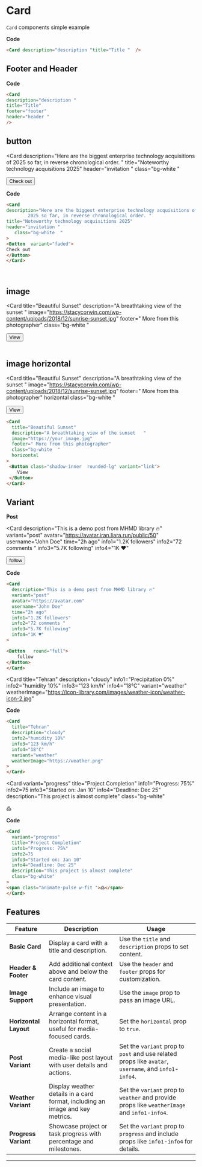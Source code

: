 # Card 



`Card` components  simple example

<div class="  p-6 rounded-lg shadow-inner bg-slate-500/10 flex justify-center items-center ">
<Card
    description="description "
   title="Title "  
   class="bg-white h-44 w-56"
/> 
</div>

**Code**

```md
<Card description="description "title="Title "  /> 
```

## Footer and Header

<div class="  p-6 rounded-lg shadow-inner bg-slate-500/10 flex justify-center items-center ">
<Card
description="description "
   title="Title" 
   footer="footer"
   class="bg-white w-56"
    header="header " 
/> 
</div>

**Code**

```md
<Card
description="description "
title="Title" 
footer="footer"
header="header " 
/> 
```

##  button 


<div class="  p-6 rounded-lg shadow-inner bg-slate-500/10 flex justify-center items-center ">


<Card
description="Here are the biggest enterprise technology acquisitions of 2025 so far, in reverse chronological order. "
   title="Noteworthy technology acquisitions 2025" 
    header="invitation " 
   class="bg-white  "
> 
<Button  variant="faded">
Check out
</Button>
</Card>
</div>


**Code**
```md
<Card
description="Here are the biggest enterprise technology acquisitions of 
        2025 so far, in reverse chronological order. "
title="Noteworthy technology acquisitions 2025" 
header="invitation " 
   class="bg-white  "
> 
<Button  variant="faded">
Check out
</Button>
</Card>
```

‍‍
##  image 

<div class="  p-6 rounded-lg shadow-inner bg-slate-500/10 flex justify-center items-center ">


<Card 
  title="Beautiful Sunset" 
  description="A breathtaking view of the sunset   " 
  image="https://stacycorwin.com/wp-content/uploads/2018/12/sunrise-sunset.jpg" 
  footer=" More from this photographer"
   class="bg-white  "
>
<Button class="shadow-inner ring-1 ring-blue-200 rounded-lg" variant="link">
View
</Button>
</Card>
</div>

</br>

##  image  horizontal
<div class="  p-6 rounded-lg shadow-inner bg-slate-500/10 flex justify-center items-center ">

<Card 
  title="Beautiful Sunset" 
  description="A breathtaking view of the sunset   " 
  image="https://stacycorwin.com/wp-content/uploads/2018/12/sunrise-sunset.jpg" 
  footer=" More from this photographer"
  horizontal
   class="bg-white  "
>
 <Button class="shadow-inner ring-1 ring-blue-200 rounded-lg" variant="link">
    View
  </Button>
</Card>
</div>

```md
<Card 
  title="Beautiful Sunset" 
  description="A breathtaking view of the sunset   " 
  image="https://your_image.jpg" 
  footer=" More from this photographer"
  class="bg-white  "
  horizontal
>
 <Button class="shadow-inner  rounded-lg" variant="link">
    View
 </Button>
</Card>
```
## Variant


**Post**


<div class="  p-6 rounded-lg shadow-inner bg-slate-500/10 flex justify-center items-center ">

<Card 
  description="This is a demo post from MHMD library 🔥" 
  variant="post"
  avatar="https://avatar.iran.liara.run/public/50"
  username="John Doe"
  time="2h ago"
  info1="1.2K followers"
  info2="72 comments "
  info3="5.7K following"
  info4="1K ♥️"
>

<Button   round="full">
    follow
 </Button>
</Card>
</div>

**Code**

```md
<Card 
  description="This is a demo post from MHMD library 🔥" 
  variant="post"
  avatar="https://avatar.com"
  username="John Doe"
  time="2h ago"
  info1="1.2K followers"
  info2="72 comments "
  info3="5.7K following"
  info4="1K ♥️"
>

<Button   round="full">
    follow
</Button>
</Card>
```

<div class="  p-6 rounded-lg shadow-inner bg-slate-500/10 flex justify-center items-center ">

<Card 
  title="Tehran"
  description="cloudy"
  info1="Precipitation 0%"
  info2="humidity 10%"
  info3="123 km/h"
  info4="18°C"
  variant="weather"
  weatherImage="https://icon-library.com/images/weather-icon/weather-icon-2.jpg"
>
</Card>
</div>

‍‍‍**Code**

```md
<Card 
  title="Tehran"
  description="cloudy"
  info2="humidity 10%"
  info3="123 km/h"
  info4="18°C"
  variant="weather"
  weatherImage="https://weather.png"
>
</Card>
```
<div class="  p-6 rounded-lg shadow-inner bg-slate-500/10 flex justify-center items-center ">

<Card
  variant="progress"
  title="Project Completion"
  info1="Progress: 75%"
  info2=75
  info3="Started on: Jan 10"
  info4="Deadline: Dec 25"
  description="This project is almost complete"
  class="bg-white"
>
<span class="animate-pulse w-fit ">߷</span>
</Card>
</div>

**Code**

```md
<Card
  variant="progress"
  title="Project Completion"
  info1="Progress: 75%"
  info2=75
  info3="Started on: Jan 10"
  info4="Deadline: Dec 25"
  description="This project is almost complete"
  class="bg-white"
>
<span class="animate-pulse w-fit ">߷</span>
</Card>
```

## Features

| **Feature**        | **Description**                                                                                             | **Usage**                                                                                             |
|---------------------|-------------------------------------------------------------------------------------------------------------|-------------------------------------------------------------------------------------------------------|
| **Basic Card**      | Display a card with a title and description.                                                                | Use the `title` and `description` props to set content.                                              |
| **Header & Footer** | Add additional context above and below the card content.                                                    | Use the `header` and `footer` props for customization.                                               |
| **Image Support**   | Include an image to enhance visual presentation.                                                            | Use the `image` prop to pass an image URL.                                                           |
| **Horizontal Layout** | Arrange content in a horizontal format, useful for media-focused cards.                                    | Set the `horizontal` prop to `true`.                                                                 |
| **Post Variant**    | Create a social media-like post layout with user details and actions.                                       | Set the `variant` prop to `post` and use related props like `avatar`, `username`, and `info1`-`info4`. |
| **Weather Variant** | Display weather details in a card format, including an image and key metrics.                              | Set the `variant` prop to `weather` and provide props like `weatherImage` and `info1`-`info4`.       |
| **Progress Variant**| Showcase project or task progress with percentage and milestones.                                          | Set the `variant` prop to `progress` and include props like `info1`-`info4` for details.             |

---

